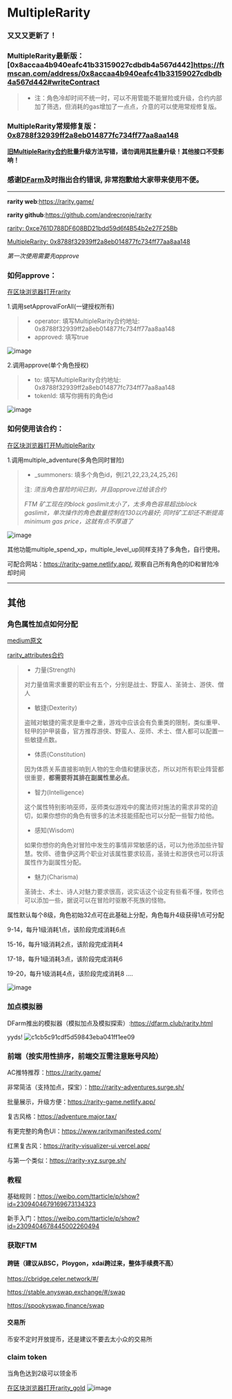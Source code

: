 # MultipleRarity

### 又又又更新了！
### MultipleRarity最新版：[0x8accaa4b940eafc41b33159027cdbdb4a567d442]https://ftmscan.com/address/0x8accaa4b940eafc41b33159027cdbdb4a567d442#writeContract
> * 注：角色冷却时间不统一时，可以不用管能不能冒险或升级，合约内部加了筛选，但消耗的gas增加了一点点，介意的可以使用常规修复版。

### MultipleRarity常规修复版：[0x8788f32939ff2a8eb014877fc734ff77aa8aa148](https://ftmscan.com/address/0x8788f32939ff2a8eb014877fc734ff77aa8aa148)

**[旧MultipleRarity合约](https://ftmscan.com/address/0xB3e2dEa302f43Df164758f1A8Ded7Ac6C87741b3)批量升级方法写错，请勿调用其批量升级！其他接口不受影响！**
### 感谢[DFarm](https://weibo.com/u/6112840709)及时指出合约错误, 非常抱歉给大家带来使用不便。


------

**rarity web**:https://rarity.game/

**rarity github**:https://github.com/andrecronje/rarity

[rarity: 0xce761D788DF608BD21bdd59d6f4B54b2e27F25Bb](https://ftmscan.com/address/0xce761d788df608bd21bdd59d6f4b54b2e27f25bb#code)



[MultipleRarity: 0x8788f32939ff2a8eb014877fc734ff77aa8aa148](https://ftmscan.com/address/0x8788f32939ff2a8eb014877fc734ff77aa8aa148#code)


*第一次使用需要先approve*
### 如何approve：
[在区块浏览器打开rarity](https://ftmscan.com/address/0xce761d788df608bd21bdd59d6f4b54b2e27f25bb#writeContract)

1.调用setApprovalForAll(一键授权所有)
> * operator: 填写MultipleRarity合约地址: 0x8788f32939ff2a8eb014877fc734ff77aa8aa148
> * approved: 填写true

![image](https://user-images.githubusercontent.com/20993492/132890380-678de795-7be2-4299-a7e1-d26cd2870ce2.png)

2.调用approve(单个角色授权)
> * to: 填写MultipleRarity合约地址: 0x8788f32939ff2a8eb014877fc734ff77aa8aa148
> * tokenId: 填写你拥有的角色id

![image](https://user-images.githubusercontent.com/20993492/132890454-3faa4f68-b273-45f3-8882-babaaf1e3261.png)



### 如何使用该合约：
[在区块浏览器打开MultipleRarity](https://ftmscan.com/address/0x8788f32939ff2a8eb014877fc734ff77aa8aa148#writeContract)

1.调用multiple_adventure(多角色同时冒险)
> * _summoners: 填多个角色id，例[21,22,23,24,25,26]
> 
> 注: *须当角色冒险时间已到，并且approve过给该合约*
> 
> *FTM 矿工现在的block gaslimit太小了，太多角色容易超出block gaslimit，单次操作的角色数量控制在130以内最好; 同时矿工却还不断提高 minimum gas price，这就有点不厚道了*
  


![image](https://user-images.githubusercontent.com/20993492/132503821-be600618-4e33-453b-84bd-c7750465a85e.png)

其他功能multiple_spend_xp，multiple_level_up同样支持了多角色，自行使用。

可配合网站：https://rarity-game.netlify.app/, 观察自己所有角色的ID和冒险冷却时间



------

## 其他
### 角色属性加点如何分配

[medium原文](https://andrecronje.medium.com/rarity-attributes-19ff3cd457c8)

[rarity_attributes合约](https://ftmscan.com/address/0xb5f5af1087a8da62a23b08c00c6ec9af21f397a1)

> * 力量(Strength)
> 
> 对力量值需求重要的职业有五个，分别是战士、野蛮人、圣骑士、游侠、僧人
> 
> * 敏捷(Dexterity)
> 
> 盗贼对敏捷的需求是重中之重，游戏中应该会有负重类的限制，类似重甲、轻甲的护甲装备，官方推荐游侠、野蛮人、巫师、术士、僧人都可以配置一些敏捷点数。
> 
> * 体质(Constitution)
> 
> 因为体质关系直接影响到人物的生命值和健康状态，所以对所有职业阵营都很重要，**都需要将其排在副属性里必点**。
> 
> * 智力(Intelligence)
> 
> 这个属性特别影响巫师，巫师类似游戏中的魔法师对施法的需求非常的迫切，如果你想你的角色有很多的法术技能搭配也可以分配一些智力给他。
> 
> * 感知(Wisdom)
> 
> 如果你想你的角色对冒险中发生的事情非常敏感的话，可以为他添加些许智慧。牧师、德鲁伊这两个职业对该属性要求较高，圣骑士和游侠也可以将该属性作为副属性分配。
> 
> * 魅力(Charisma)
> 
> 圣骑士、术士、诗人对魅力要求很高，说实话这个设定有些看不懂，牧师也可以添加一些，据说可以在冒险时驱散不死族的怪物。

属性默认每个8级，角色初始32点可在此基础上分配，角色每升4级获得1点可分配

9-14，每升1级消耗1点，该阶段完成消耗6点

15-16，每升1级消耗2点，该阶段完成消耗4

17-18，每升1级消耗3点，该阶段完成消耗6

19-20，每升1级消耗4点，该阶段完成消耗8
....

![image](https://user-images.githubusercontent.com/20993492/132832050-4f893437-89e8-47f7-8977-2cb44b3b2ab2.png)




### 加点模拟器
DFarm推出的模拟器（模拟加点及模拟探索）:https://dfarm.club/rarity.html

yyds!
![c1cb5c91cdf5d59843eba041ff1ee09](https://user-images.githubusercontent.com/20993492/132671153-4983bb11-aa17-4436-8bad-e549c133d5e4.png)



### 前端（按实用性排序，前端交互需注意账号风险）

  AC推特推荐：https://rarity.game/

  非常简洁（支持加点，探宝）：http://rarity-adventures.surge.sh/

  批量展示，升级方便：https://rarity-game.netlify.app/

  复古风格：https://adventure.major.tax/

  有更完整的角色UI：https://www.raritymanifested.com/

  红黑复古风：https://rarity-visualizer-ui.vercel.app/

  与第一个类似：https://rarity-xyz.surge.sh/


### 教程

  基础规则：https://weibo.com/ttarticle/p/show?id=2309404679169673134323

  新手入门：https://weibo.com/ttarticle/p/show?id=2309404678445002260494


### 获取FTM

#### 跨链（建议从BSC，Ploygon，xdai跨过来，整体手续费不高）

  https://cbridge.celer.network/#/
  
  https://stable.anyswap.exchange/#/swap
  
  https://spookyswap.finance/swap

#### 交易所

  币安不定时开放提币，还是建议不要去太小众的交易所

### claim token
当角色达到2级可以领金币

[在区块浏览器打开rarity_gold](https://ftmscan.com/address/0x2069B76Afe6b734Fb65D1d099E7ec64ee9CC76B2#writeContract)
![image](https://user-images.githubusercontent.com/20993492/132827633-68807f22-cbdc-473b-a0bc-7be80d76c61e.png)

